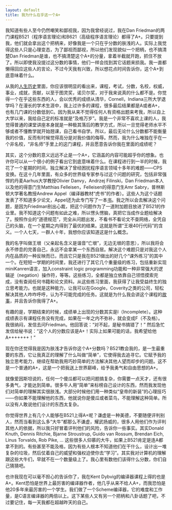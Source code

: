 ```yaml
---
layout: default
title: 我为什么在乎这一个A+
---
```



我知道有些人至今仍然嘲笑和鄙视我，因为我曾经说过，我在Dan Friedman的两门课程B521（程序语言理论)和B621（高级程序语言理论）都得了A+。只要提到我，他们就会拿出这个把柄来，好像我是一个只在乎分数的肤浅的人。实际上我觉得这些人只是心理变态，为了鄙视而鄙视，所以他们发现貌似一个把柄，也不搞清楚Dan Friedman是谁，也不搞清楚这个A+的分量，拿着半截就开跑，抓住不放了。所以即使我没提过这分数的事情，他们一样会找到其它话题来损我。我一直都懒得回应这些人的言论，不过今天我有兴致，所以想花点时间告诉你，这个A+到底意味着什么。

从我的[人生历史](http://ericpony.github.io/wangyin/2014/01/04/authority)里面，你应该很明显的看出来，课程，考试，分数，名校，权威，事业，成就，贡献，以至于图灵奖，诺贝尔奖，对于我来说真的什么都不是。你觉得一个在乎这些东西的人，会以优秀的成绩从清华，Cornell，Indiana三所大学退学吗？在漫长的学术生涯中，我上过许多的课程，很多最后结果都是A或者A+，也有几门课的分数低到C。因为我从来不觉得任何人有资格出题来考我，所以自上大学以来，我给自己定的标准就是“及格万岁”。我是一个非常不喜欢上课的人，我觉得普通的课堂讲座本身就是一种极其落后的教学方式，所以一旦觉得老师水平不够或者不懂教学就开始翘课，自己看书自学。所以，最后无论什么分数都不能衡量我的价值，反而有时候觉得高分是对我价值的侮辱。然而，我为什么唯独在乎在一个非名校，“非名师”手里上的这门课程，并且愿意告诉你我在里面的成绩呢？

其实，这个分数的意义远远不止是一个A+，它涵盖的内容可能超乎你的想象。也许你可以从一个很小的例子看出它到底意味着什么。在课程进行到一半的时候，我花了一个星期的时间，独立解决了曾经困扰程序语言领域十多年的难题——CPS变换。在这十几年里面，有众多的世界级专家参与过这个问题的研究，包括非常强悍的丹麦Aarhus大学教授Olivier Danvy，Andrzej Filinski，Dan Friedman本人以及他的得意门生Matthias Felleisen，Felleisen的得意门生Amr Sabry，普林斯顿大学著名教授Andrew Appel（编译器教材“虎书”的作者）。这些人为这个话题发表了不知道多少论文，Appel还为此专门写了一本[书](http://www.amazon.com/Compiling-Continuations-Andrew-W-Appel/dp/052103311X)。我之所以会去解决这个问题，是因为Friedman别出心裁，把这个问题作为了一道附加题目放进了B521的作业里。我不知道这个问题有如此之难，所以愣头愣脑，真把它当成作业题给解决了。按照作业的“道德规范”，完全从问题出发，不看书不看论文不查网络，全凭自己的头脑，在一个星期之内得到了最优的结果。这就是所谓“王垠40行代码”的含义。一个人七天，一群人十年，我想你应该知道这是什么概念。

我的名字叫做王垠（父亲起名含义是谐音“亡垠”，无边无垠的意思），所以我将会永不停息的完善自己，永远不会拿某一个东西自居。解决这个难题只是对我这个人内在品质的一种反映而已，而且它只是我在B521做出的好几个“课外练习”的其中一个。在短短一学期的时间里，我还进行了其它几个重量级的练习，包括重新实现miniKanren语言，加入constraint logic programming功能和一种非常强大的逻辑逆（negation）操作符，等等。这些练习，全都是独立依靠自己领悟摸索完成，没有查阅任何书籍和论文资料。从这些练习里面，我获得了让我受益终生的独立思考能力。也就是这种能力，让我可以在Google，Coverity之类的公司，轻松解决其他人咋咋呼呼，认为不可能完成的任务。这就是为什么我会讲这个课程的[故事](http://ericpony.github.io/wangyin/2012/07/04/dan-friedman)，并且告诉你我得了A+。

有趣的是，学期结束的时候，成绩单上出现的分数其实是I（Incomplete）。这种成绩表示有课程任务没有完成，如果在一年之内不弥补，就会变成F（不及格）。我很纳闷，发信去问Friedman。他回答说：“对不起，是秘书搞错了！” 然后急忙发信给秘书说：“这个人的分数应该是A+！实际上如果可能的话，我希望给他A+++++++！”

现在你还觉得我是因为肤浅才告诉你这个A+分数吗？B521教会我的，是一生最重要的东西，它让我真正的理解了什么叫做“简单”，它使得我去追寻它。它赋予我的独立思考能力，继续在帮助我用巧妙简单的方法解决其他人望而却步的问题。这不是一个普通的A+，这是一个把我送上世界巅峰，给予我勇气和自由思想的A+。

就像爱因斯坦说的，任何一个傻瓜都可以把问题搞复杂，你需要一点天才，还有很多勇气，才能达到简单。很多牛人用“简单”来标榜自己设计的东西，然而我发现他们对简单的理解其实很肤浅。大部分时候他们用一种类似“皇帝的新装”的心理技巧——你如果不能理解他的东西，他就说你是傻瓜或者菜鸟，不能理解这种简单。所以没有人敢说他们设计的东西太复杂。

你觉得世界上有几个人能够在B521上得A+呢？谦虚是一种美德，不要随便评判别人，然而当看到这么多“大牛”都那么不谦虚，耀武扬威的，很多人用他们作为评判其他人的依据，所以我只好冒着评判他们的风险，告诉你一些事实。其实Donald Knuth, Dennis Ritchie, Bjarne Stroustrup, Guido van Rossum, Brendan Eich, Linus Torvalds, Rob Pike, ... 这些很多人仰慕的大牛，如果上B521肯定是连A都拿不到的。有些甚至不能及格，因为有些人根本不知道他们在干什么，设计出一堆复杂的垃圾，然后仗着自己的威望和强权迫使你去“学习”。其实我对计算机的理解跟这些大牛们，早就不在一个数量级上了。我心里有数他们该得什么分数，你们自己猜猜吧。

也许我现在可以毫不担心的告诉你了，我在Kent Dybvig的编译器课程上得的也是A+。Kent恐怕是世界上最厉害的编译器作者，他几乎从来不给人A+，而我恐怕是他20多年来最厉害的一个学生。我们做了一个Scheme编译器，它的难度和工作量，是C语言编译器的两倍以上。这下某些人又有另一个把柄和八卦话题了吧，不过要记住，每一天我都在超越昨天的自己。